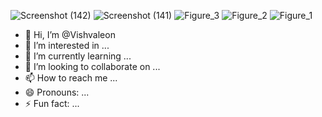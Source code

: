 ![Screenshot (142)](https://github.com/user-attachments/assets/d25544ba-72e4-43b1-a85e-7921ee347e45)
![Screenshot (141)](https://github.com/user-attachments/assets/688e652f-5c5a-4f1a-bde2-6cf9665bdfa3)
![Figure_3](https://github.com/user-attachments/assets/44e83594-5afc-46d7-b41d-b57c667ea330)
![Figure_2](https://github.com/user-attachments/assets/f8fdef02-91f5-456a-af49-e986a052b799)
![Figure_1](https://github.com/user-attachments/assets/77257f8a-d8f0-4616-b780-23f4a41af129)
- 👋 Hi, I’m @Vishvaleon
- 👀 I’m interested in ...
- 🌱 I’m currently learning ...
- 💞️ I’m looking to collaborate on ...
- 📫 How to reach me ...
- 😄 Pronouns: ...
- ⚡ Fun fact: ...

<!---
Vishvaleon/Vishvaleon is a ✨ special ✨ repository because its `README.md` (this file) appears on your GitHub profile.
You can click the Preview link to take a look at your changes.
--->
